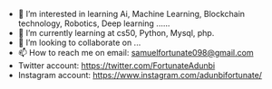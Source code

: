 
- 👀 I’m interested in learning Ai, Machine Learning, Blockchain technology, Robotics, Deep learning ......
- 🌱 I’m currently learning at cs50, Python, Mysql, php. 
- 💞️ I’m looking to collaborate on ...
- 📫 How to reach me on email: samuelfortunate098@gmail.com 
- Twitter account: https://twitter.com/FortunateAdunbi
- Instagram account: https://www.instagram.com/adunbifortunate/

<!---
Fortunate17Adunbi/Fortunate17Adunbi is a ✨ special ✨ repository because its `README.md` (this file) appears on your GitHub profile.
You can click the Preview link to take a look at your changes.
--->
